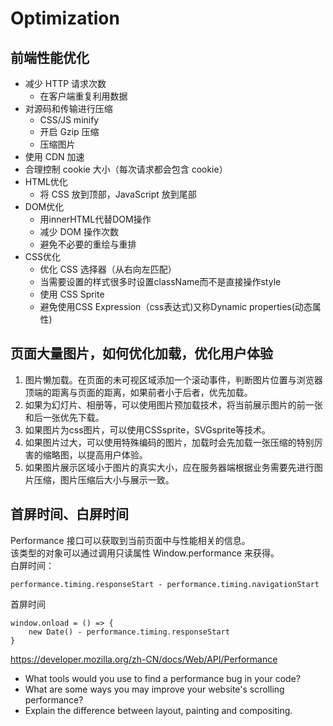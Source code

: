 # Optimization

## 前端性能优化
* 减少 HTTP 请求次数
  * 在客户端重复利用数据
* 对源码和传输进行压缩
  * CSS/JS minify
  * 开启 Gzip 压缩
  * 压缩图片
* 使用 CDN 加速
* 合理控制 cookie 大小（每次请求都会包含 cookie）
* HTML优化
  * 将 CSS 放到顶部，JavaScript 放到尾部
* DOM优化
  * 用innerHTML代替DOM操作
  * 减少 DOM 操作次数
  * 避免不必要的重绘与重排
* CSS优化
  * 优化 CSS 选择器（从右向左匹配）
  * 当需要设置的样式很多时设置className而不是直接操作style
  * 使用 CSS Sprite
  * 避免使用CSS Expression（css表达式)又称Dynamic properties(动态属性)


## 页面大量图片，如何优化加载，优化用户体验
1. 图片懒加载。在页面的未可视区域添加一个滚动事件，判断图片位置与浏览器顶端的距离与页面的距离，如果前者小于后者，优先加载。
2. 如果为幻灯片、相册等，可以使用图片预加载技术，将当前展示图片的前一张和后一张优先下载。
3. 如果图片为css图片，可以使用CSSsprite，SVGsprite等技术。
4. 如果图片过大，可以使用特殊编码的图片，加载时会先加载一张压缩的特别厉害的缩略图，以提高用户体验。
5. 如果图片展示区域小于图片的真实大小，应在服务器端根据业务需要先进行图片压缩，图片压缩后大小与展示一致。




## 首屏时间、白屏时间
Performance 接口可以获取到当前页面中与性能相关的信息。<br>
该类型的对象可以通过调用只读属性 Window.performance 来获得。<br>
白屏时间：
```
performance.timing.responseStart - performance.timing.navigationStart
```
首屏时间
```
window.onload = () => {
    new Date() - performance.timing.responseStart
}
```
https://developer.mozilla.org/zh-CN/docs/Web/API/Performance



* What tools would you use to find a performance bug in your code?
* What are some ways you may improve your website's scrolling performance?
* Explain the difference between layout, painting and compositing.
